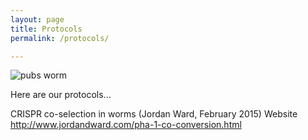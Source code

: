 ```yaml
---
layout: page
title: Protocols
permalink: /protocols/

---
```


![pubs worm](../img/pubs_worm.jpg) 

Here are our protocols...

CRISPR co-selection in worms (Jordan Ward, February 2015) Website <http://www.jordandward.com/pha-1-co-conversion.html>